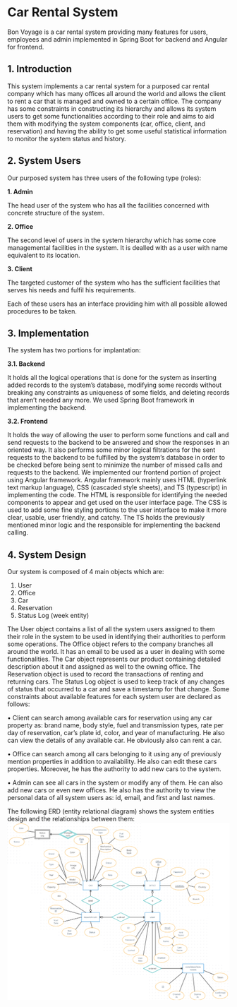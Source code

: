 # Car Rental System
Bon Voyage is a car rental system providing many features for users, employees and admin implemented in Spring Boot for backend and Angular for frontend.
## 1. Introduction
This system implements a car rental system for a purposed car rental company which has many offices all around the world and allows the client to rent a car that is managed and owned to a certain office.
The company has some constraints in constructing its hierarchy and allows its system users to get some functionalities according to their role and aims to aid them with modifying the system components (car, office, client, and reservation) and having the ability to get some useful statistical information to monitor the system status and history.
## 2. System Users
Our purposed system has three users of the following type (roles):

**1.	Admin**

  The head user of the system who has all the facilities concerned with concrete structure of the system.

**2.	Office**

  The second level of users in the system hierarchy which has some core managemental facilities in the system. It is dealled with as a user with name equivalent to its location.

**3.	Client**

  The targeted customer of the system who has the sufficient facilities that serves his needs and fulfil his requirements.

Each of these users has an interface providing him with all possible allowed procedures to be taken.
## 3. Implementation
The system has two portions for implantation:

**3.1.	Backend**

It holds all the logical operations that is done for the system as inserting added records to the system’s database, modifying some records without breaking any constraints as uniqueness of some fields, and deleting records that aren’t needed any more. We used Spring Boot framework in implementing the backend.

**3.2.	Frontend**

It holds the way of allowing the user to perform some functions and call and send requests to the backend to be answered and show the responses in an oriented way. It also performs some minor logical filtrations for the sent requests to the backend to be fulfilled by the system’s database in order to be checked before being sent to minimize the number of missed calls and requests to the backend. We implemented our frontend portion of project using Angular framework.
Angular framework mainly uses HTML (hyperlink text markup language), CSS (cascaded style sheets), and TS (typescript) in implementing the code. The HTML is responsible for identifying the needed components to appear and get used on the user interface page. The CSS is used to add some fine styling portions to the user interface to make it more clear, usable, user friendly, and catchy. The TS holds the previously mentioned minor logic and the responsible for implementing the backend calling.
 
## 4. System Design
Our system is composed of 4 main objects which are:
1.	User
2.	Office
3.	Car
4.	Reservation
5.	Status Log (week entity)

The User object contains a list of all the system users assigned to them their role in the system to be used in identifying their authorities to perform some operations. The Office object refers to the company branches all around the world. It has an email to be used as a user in dealing with some functionalities. The Car object represents our product containing detailed description about it and assigned as well to the owning office. The Reservation object is used to record the transactions of renting and returning cars. The Status Log object is used to keep track of any changes of status that occurred to a car and save a timestamp for that change.
Some constraints about available features for each system user are declared as follows:

•	Client can search among available cars for reservation using any car property as: brand name, body style, fuel and transmission types, rate per day of reservation, car’s plate id, color, and year of manufacturing. He also can view the details of any available car. He obviously also can rent a car.

•	Office can search among all cars belonging to it using any of previously mention properties in addition to availability. He also can edit these cars properties. Moreover, he has the authority to add new cars to the system.

•	Admin can see all cars in the system or modify any of them. He can also add new cars or even new offices. He also has the authority to view the personal data of all system users as: id, email, and first and last names.

The following ERD (entity relational diagram) shows the system entities design and the relationships between them:
![plot](https://github.com/omar24ibrahim/Car_Rental_System/blob/main/ERD.png)
